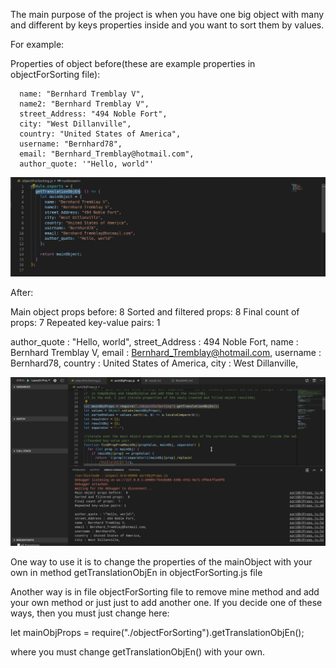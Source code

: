The main purpose of the project is when you have one big object with many and different by keys properties inside and you want to sort them by values. 

For example: 

Properties of object before(these are example properties in objectForSorting file):

      name: "Bernhard Tremblay V",
      name2: "Bernhard Tremblay V",
      street_Address: "494 Noble Fort",
      city: "West Dillanville",
      country: "United States of America",
      username: "Bernhard78",
      email: "Bernhard_Tremblay@hotmail.com",
      author_quote: '"Hello, world"'
      
      
<img src="images/beforeSortingProperties.png" alt="before sorting" />       

After:


Main object props before:  8
Sorted and filtered props:  8
Final count of props:  7
Repeated key-value pairs: 1

author_quote : \"Hello, world\",
street_Address : 494 Noble Fort,
name : Bernhard Tremblay V,
email : Bernhard_Tremblay@hotmail.com,
username : Bernhard78,
country : United States of America,
city : West Dillanville,


<img src="images/afterSortingProperties.png" alt="before sorting" /> 

One way to use it is to change  the properties of the mainObject with your own in method getTranslationObjEn in objectForSorting.js file

Another way is in file objectForSorting file to remove mine method and  add your own method or just just to add another one. If you decide one of these ways, then you must just change here:

let mainObjProps = require("./objectForSorting").getTranslationObjEn(); 

where you must change getTranslationObjEn() with your own.

